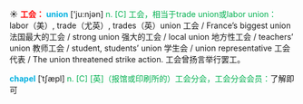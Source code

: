 ☀ <font color="red">**工会：**</font>
<font color="sky blue">**union**</font> ['ju:njən] 
<font color="#00b050">n. [C] 工会，相当于trade union或labor union：</font>labor（美）, trade（尤英）, trades（英）union 工会 / France’s biggest union 法国最大的工会 / strong union 强大的工会 / local union 地方性工会 / teachers’ union 教师工会 / student, students’ union 学生会 / union representative 工会代表 / The union threatened strike action. 工会曾扬言举行罢工。
           
<font color="sky blue">**chapel**</font> [ˈtʃæpl]
<font color="#00b050">n. [C] [英]（报馆或印刷所的）工会分会，工会分会会员：</font>了解即可

